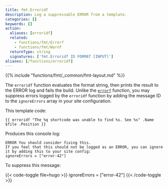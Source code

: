 ```yaml
---
title: fmt.Erroridf
description: Log a suppressable ERROR from a template.
categories: []
keywords: []
action:
  aliases: [erroridf]
  related:
    - functions/fmt/Errorf
    - functions/fmt/Warnf
  returnType: string
  signatures: ['fmt.Erroridf ID FORMAT [INPUT]']
aliases: [/functions/erroridf]
---
```


{{% include "functions/fmt/_common/fmt-layout.md" %}}

The `erroridf` function evaluates the format string, then prints the result to the ERROR log and fails the build. Unlike the [`errorf`] function, you may suppress errors logged by the `erroridf` function by adding the message ID to the `ignoreErrors` array in your site configuration.

This template code:

```go-html-template
{{ erroridf "The %q shortcode was unable to find %s. See %s" .Name $file .Position }}
```

Produces this console log:

```text
ERROR You should consider fixing this.
If you feel that this should not be logged as an ERROR, you can ignore it by adding this to your site config:
ignoreErrors = ["error-42"]
```

To suppress this message:

{{< code-toggle file=hugo >}}
ignoreErrors = ["error-42"]
{{< /code-toggle >}}

[`errorf`]: /functions/fmt/errorf

